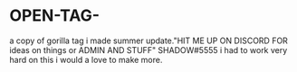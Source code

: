 # OPEN-TAG-
a copy of gorilla tag i made summer update."HIT ME UP ON DISCORD FOR ideas on things or ADMIN AND STUFF"    SHADOW#5555
i had to work very hard on this i would a love to make more. 


